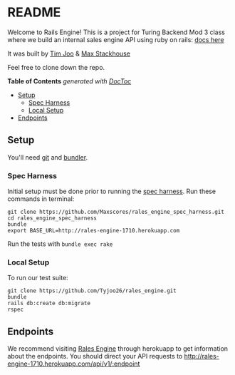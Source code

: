 # README

Welcome to Rails Engine! This is a project for Turing Backend Mod 3 class where we build an internal sales engine API using ruby on rails: [docs here](http://backend.turing.io/module3/projects/rails_engine#technical-expectations)

It was built by [Tim Joo](https://github.com/Tyjoo26) & [Max Stackhouse](https://github.com/Maxscores)

Feel free to clone down the repo.

<!-- START doctoc generated TOC please keep comment here to allow auto update -->
<!-- DON'T EDIT THIS SECTION, INSTEAD RE-RUN doctoc TO UPDATE -->
**Table of Contents**  *generated with [DocToc](https://github.com/thlorenz/doctoc)*

- [Setup](#setup)
  - [Spec Harness](#spec-harness)
  - [Local Setup](#local-setup)
- [Endpoints](#endpoints)

<!-- END doctoc generated TOC please keep comment here to allow auto update -->

## Setup
You'll need [git](https://git-scm.com/book/en/v2/Getting-Started-Installing-Git) and [bundler](http://bundler.io/).
### Spec Harness
Initial setup must be done prior to running the [spec harness](https://github.com/Maxscores/rales_engine_spec_harness).
Run these commands in terminal:
```
git clone https://github.com/Maxscores/rales_engine_spec_harness.git
cd rales_engine_spec_harness
bundle
export BASE_URL=http://rales-engine-1710.herokuapp.com
```
Run the tests with `bundle exec rake`

### Local Setup
To run our test suite:
```
git clone https://github.com/Tyjoo26/rales_engine.git
bundle
rails db:create db:migrate
rspec
```


## Endpoints
We recommend visiting [Rales Engine](http://rales-engine-1710.herokuapp.com/) through herokuapp to get information about the endpoints. You should direct your API requests to http://rales-engine-1710.herokuapp.com/api/v1/:endpoint
